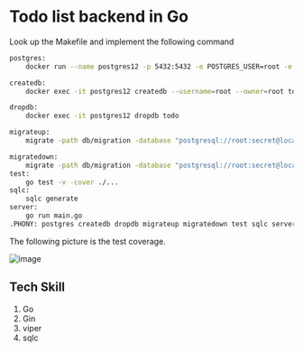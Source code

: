 # Todo list backend in Go 

Look up the Makefile and implement the following command 

```bash
postgres:
	docker run --name postgres12 -p 5432:5432 -e POSTGRES_USER=root -e POSTGRES_PASSWORD=secret -d postgres:12-alpine

createdb:
	docker exec -it postgres12 createdb --username=root --owner=root todo

dropdb:
	docker exec -it postgres12 dropdb todo

migrateup:
	migrate -path db/migration -database "postgresql://root:secret@localhost:5432/todo?sslmode=disable" -verbose up

migratedown:
	migrate -path db/migration -database "postgresql://root:secret@localhost:5432/todo?sslmode=disable" -verbose down
test:
	go test -v -cover ./...
sqlc:
	sqlc generate
server:
	go run main.go
.PHONY: postgres createdb dropdb migrateup migratedown test sqlc server
```

The following picture is the test coverage. 


![image](https://github.com/Tomlord1122/todo-in-go/assets/79390871/bcc3e20f-f8ed-415a-b8dd-65c1560ac9db)

## Tech Skill
1. Go
2. Gin
3. viper
4. sqlc
